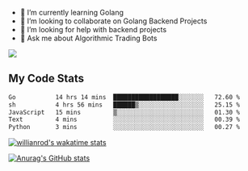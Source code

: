 
- 🌱 I’m currently learning Golang
- 👯 I’m looking to collaborate on Golang Backend Projects
- 🤔 I’m looking for help with backend projects
- 💬 Ask me about Algorithmic Trading Bots

![](https://github-profile-trophy.vercel.app/?username=kevinbarrero)

## My Code Stats

<!--START_SECTION:waka-->

```txt
Go           14 hrs 14 mins  ██████████████████░░░░░░░   72.60 %
sh           4 hrs 56 mins   ██████▒░░░░░░░░░░░░░░░░░░   25.15 %
JavaScript   15 mins         ▒░░░░░░░░░░░░░░░░░░░░░░░░   01.30 %
Text         4 mins          ░░░░░░░░░░░░░░░░░░░░░░░░░   00.39 %
Python       3 mins          ░░░░░░░░░░░░░░░░░░░░░░░░░   00.27 %
```

<!--END_SECTION:waka-->

[![willianrod's wakatime stats](https://github-readme-stats.vercel.app/api/wakatime?username=holdandup&layout=compact&theme=react&custom_title=Wakatime%20All%20Time%20Stats&langs_count=8)](https://github.com/anuraghazra/github-readme-stats)

[![Anurag's GitHub stats](https://github-readme-stats.vercel.app/api?username=Kevinbarrero)](https://github.com/anuraghazra/github-readme-stats)




